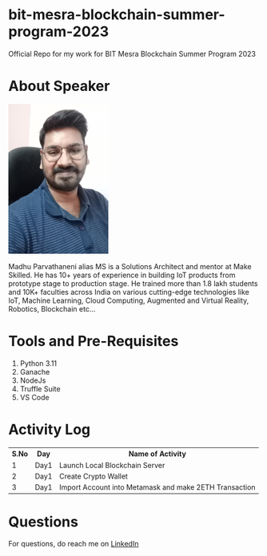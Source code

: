# bit-mesra-blockchain-summer-program-2023
Official Repo for my work for BIT Mesra Blockchain Summer Program 2023

# About Speaker
<img src="https://raw.githubusercontent.com/madblocksgit/ETAI-2021---VSSUT-11th-aug-iot-session/main/maddy.jpg" height="300" width="200" />

Madhu Parvathaneni alias MS is a Solutions Architect and mentor at Make Skilled. He has 10+ years of experience in building IoT products from prototype stage to production stage. He trained more than 1.8 lakh students and 10K+ faculties across India on various cutting-edge technologies like IoT, Machine Learning, Cloud Computing, Augmented and Virtual Reality, Robotics, Blockchain etc...

# Tools and Pre-Requisites

1. Python 3.11
2. Ganache
3. NodeJs
4. Truffle Suite
5. VS Code

# Activity Log

<table>
  <tr>
    <th>S.No</th>
    <th>Day</th>
    <th>Name of Activity</th>
  </tr>
  <tr>
    <td>1</td>
    <td>Day1</td>
    <td>Launch Local Blockchain Server</td>
  </tr>
  <tr>
    <td>2</td>
    <td>Day1</td>
    <td>Create Crypto Wallet</td>
  </tr>
  <tr>
    <td>3</td>
    <td>Day1</td>
    <td>Import Account into Metamask and make 2ETH Transaction</td>
  </tr>
</table>

# Questions

For questions, do reach me on <a href="https://linkedin.com/in/MadhuPIoT">LinkedIn</a>
